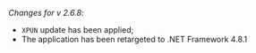 _Changes for v 2.6.8_:
- `XPUN` update has been applied;
- The application has been retargeted to .NET Framework 4.8.1
